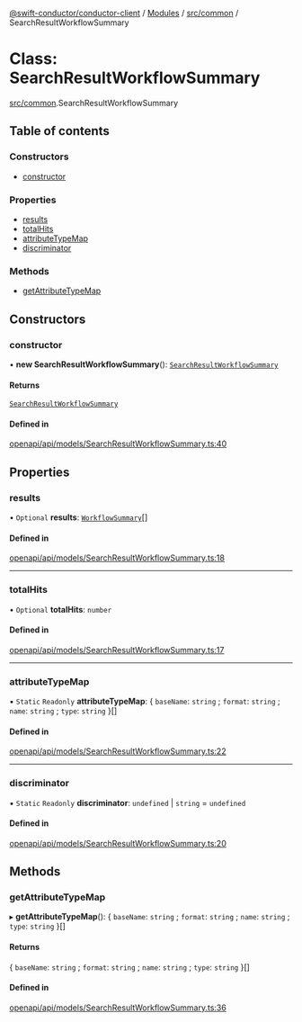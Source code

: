 [@swift-conductor/conductor-client](../README.md) / [Modules](../modules.md) / [src/common](../modules/src_common.md) / SearchResultWorkflowSummary

# Class: SearchResultWorkflowSummary

[src/common](../modules/src_common.md).SearchResultWorkflowSummary

## Table of contents

### Constructors

- [constructor](src_common.SearchResultWorkflowSummary.md#constructor)

### Properties

- [results](src_common.SearchResultWorkflowSummary.md#results)
- [totalHits](src_common.SearchResultWorkflowSummary.md#totalhits)
- [attributeTypeMap](src_common.SearchResultWorkflowSummary.md#attributetypemap)
- [discriminator](src_common.SearchResultWorkflowSummary.md#discriminator)

### Methods

- [getAttributeTypeMap](src_common.SearchResultWorkflowSummary.md#getattributetypemap)

## Constructors

### constructor

• **new SearchResultWorkflowSummary**(): [`SearchResultWorkflowSummary`](src_common.SearchResultWorkflowSummary.md)

#### Returns

[`SearchResultWorkflowSummary`](src_common.SearchResultWorkflowSummary.md)

#### Defined in

[openapi/api/models/SearchResultWorkflowSummary.ts:40](https://github.com/swift-conductor/conductor-client-typescript/blob/9866b7c/openapi/api/models/SearchResultWorkflowSummary.ts#L40)

## Properties

### results

• `Optional` **results**: [`WorkflowSummary`](src_common.WorkflowSummary.md)[]

#### Defined in

[openapi/api/models/SearchResultWorkflowSummary.ts:18](https://github.com/swift-conductor/conductor-client-typescript/blob/9866b7c/openapi/api/models/SearchResultWorkflowSummary.ts#L18)

___

### totalHits

• `Optional` **totalHits**: `number`

#### Defined in

[openapi/api/models/SearchResultWorkflowSummary.ts:17](https://github.com/swift-conductor/conductor-client-typescript/blob/9866b7c/openapi/api/models/SearchResultWorkflowSummary.ts#L17)

___

### attributeTypeMap

▪ `Static` `Readonly` **attributeTypeMap**: \{ `baseName`: `string` ; `format`: `string` ; `name`: `string` ; `type`: `string`  }[]

#### Defined in

[openapi/api/models/SearchResultWorkflowSummary.ts:22](https://github.com/swift-conductor/conductor-client-typescript/blob/9866b7c/openapi/api/models/SearchResultWorkflowSummary.ts#L22)

___

### discriminator

▪ `Static` `Readonly` **discriminator**: `undefined` \| `string` = `undefined`

#### Defined in

[openapi/api/models/SearchResultWorkflowSummary.ts:20](https://github.com/swift-conductor/conductor-client-typescript/blob/9866b7c/openapi/api/models/SearchResultWorkflowSummary.ts#L20)

## Methods

### getAttributeTypeMap

▸ **getAttributeTypeMap**(): \{ `baseName`: `string` ; `format`: `string` ; `name`: `string` ; `type`: `string`  }[]

#### Returns

\{ `baseName`: `string` ; `format`: `string` ; `name`: `string` ; `type`: `string`  }[]

#### Defined in

[openapi/api/models/SearchResultWorkflowSummary.ts:36](https://github.com/swift-conductor/conductor-client-typescript/blob/9866b7c/openapi/api/models/SearchResultWorkflowSummary.ts#L36)
